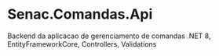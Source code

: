 # Senac.Comandas.Api
Backend da aplicacao de gerenciamento de comandas .NET 8, EntityFrameworkCore, Controllers, Validations
